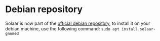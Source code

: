 # Debian repository

Solaar is now part of the [official debian repository](https://packages.debian.org/solaar-gnome3), to install it on your debian machine, use the following command: `sudo apt install solaar-gnome3`
